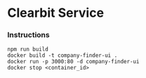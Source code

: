 # Clearbit Service

### Instructions

    npm run build
    docker build -t company-finder-ui .
    docker run -p 3000:80 -d company-finder-ui
    docker stop <container_id>
